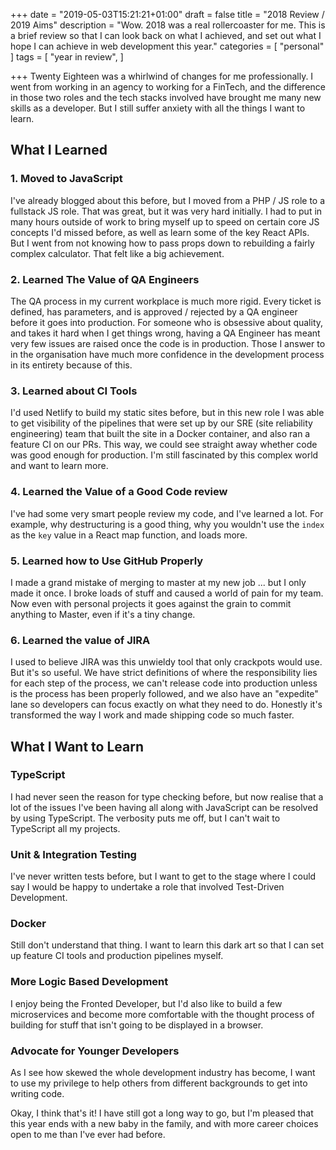 +++
date = "2019-05-03T15:21:21+01:00"
draft = false
title = "2018 Review / 2019 Aims"
description = "Wow. 2018 was a real rollercoaster for me. This is a brief review so that I can look back on what I achieved, and set out what I hope I can achieve in web development this year."
categories = [
  "personal"
]
tags = [
    "year in review",
]

+++
Twenty Eighteen was a whirlwind of changes for me professionally. I went from working in an agency to working for a FinTech, and the difference in those two roles and the tech stacks involved have brought me many new skills as a developer. But I still suffer anxiety with all the things I want to learn.

## What I Learned

### 1. Moved to JavaScript

I've already blogged about this before, but I moved from a PHP / JS role to a fullstack JS role. That was great, but it was very hard initially. I had to put in many hours outside of work to bring myself up to speed on certain core JS concepts I'd missed before, as well as learn some of the key React APIs. But I went from not knowing how to pass props down to rebuilding a fairly complex calculator. That felt like a big achievement.

### 2. Learned The Value of QA Engineers

The QA process in my current workplace is much more rigid. Every ticket is defined, has parameters, and is approved / rejected by a QA engineer before it goes into production. For someone who is obsessive about quality, and takes it hard when I get things wrong, having a QA Engineer has meant very few issues are raised once the code is in production. Those I answer to in the organisation have much more confidence in the development process in its entirety because of this.

### 3. Learned about CI Tools

I'd used Netlify to build my static sites before, but in this new role I was able to get visibility of the pipelines that were set up by our SRE (site reliability engineering) team that built the site in a Docker container, and also ran a feature CI on our PRs. This way, we could see straight away whether code was good enough for production. I'm still fascinated by this complex world and want to learn more.

### 4. Learned the Value of a Good Code review

I've had some very smart people review my code, and I've learned a lot. For example, why destructuring is a good thing, why you wouldn't use the `index` as the `key` value in a React map function, and loads more.

### 5. Learned how to Use GitHub Properly

I made a grand mistake of merging to master at my new job ... but I only made it once. I broke loads of stuff and caused a world of pain for my team. Now even with personal projects it goes against the grain to commit anything to Master, even if it's a tiny change.

### 6. Learned the value of JIRA

I used to believe JIRA was this unwieldy tool that only crackpots would use. But it's so useful. We have strict definitions of where the responsibility lies for each step of the process, we can't release code into production unless is the process has been properly followed, and we also have an "expedite" lane so developers can focus exactly on what they need to do. Honestly it's transformed the way I work and made shipping code so much faster.

## What I Want to Learn

### TypeScript

I had never seen the reason for type checking before, but now realise that a lot of the issues I've been having all along with JavaScript can be resolved by using TypeScript. The verbosity puts me off, but I can't wait to TypeScript all my projects.

### Unit & Integration Testing

I've never written tests before, but I want to get to the stage where I could say I would be happy to undertake a role that involved Test-Driven Development.

### Docker

Still don't understand that thing. I want to learn this dark art so that I can set up feature CI tools and production pipelines myself.

### More Logic Based Development

I enjoy being the Fronted Developer, but I'd also like to build a few microservices and become more comfortable with the thought process of building for stuff that isn't going to be displayed in a browser.

### Advocate for Younger Developers

As I see how skewed the whole development industry has become, I want to use my privilege to help others from different backgrounds to get into writing code.

Okay, I think that's it! I have still got a long way to go, but I'm pleased that this year ends with a new baby in the family, and with more career choices open to me than I've ever had before.

